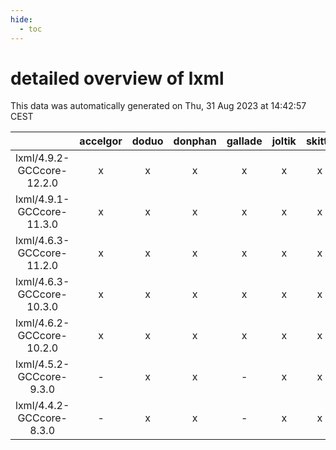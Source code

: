 ```yaml
---
hide:
  - toc
---
```


detailed overview of lxml
=========================


This data was automatically generated on Thu, 31 Aug 2023 at 14:42:57 CEST  

| |accelgor|doduo|donphan|gallade|joltik|skitty|swalot|victini|
| :---: | :---: | :---: | :---: | :---: | :---: | :---: | :---: | :---: |
|lxml/4.9.2-GCCcore-12.2.0|x|x|x|x|x|x|x|x|
|lxml/4.9.1-GCCcore-11.3.0|x|x|x|x|x|x|x|x|
|lxml/4.6.3-GCCcore-11.2.0|x|x|x|x|x|x|x|x|
|lxml/4.6.3-GCCcore-10.3.0|x|x|x|x|x|x|x|x|
|lxml/4.6.2-GCCcore-10.2.0|x|x|x|x|x|x|x|x|
|lxml/4.5.2-GCCcore-9.3.0|-|x|x|-|x|x|x|x|
|lxml/4.4.2-GCCcore-8.3.0|-|x|x|-|x|x|-|x|
